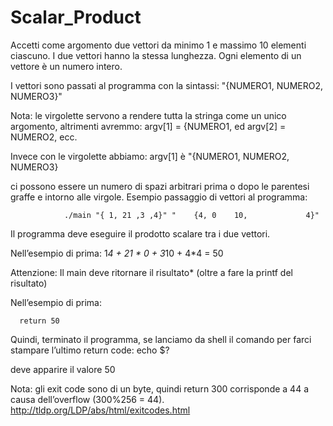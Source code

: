 Scalar_Product
==============

Accetti come argomento due vettori da minimo 1 e massimo 10 elementi ciascuno. 
I due vettori hanno la stessa lunghezza.
Ogni elemento di un vettore è un numero intero.

I vettori sono passati al programma con la sintassi:
                "{NUMERO1, NUMERO2, NUMERO3}"

Nota: le virgolette servono a rendere tutta la stringa come un unico argomento, altrimenti avremmo:
                argv[1] = {NUMERO1,  ed argv[2] = NUMERO2, ecc.

Invece con le virgolette abbiamo:
                argv[1] è "{NUMERO1, NUMERO2, NUMERO3}

ci possono essere un numero di spazi arbitrari prima o dopo le parentesi graffe e intorno alle virgole.
Esempio passaggio di vettori al programma:

                ./main "{ 1, 21 ,3 ,4}" "    {4, 0    10,             4}"


Il programma deve eseguire il prodotto scalare tra i due vettori.

Nell’esempio di prima:
                1*4 + 21 * 0 + 3*10 + 4*4 = 50

Attenzione: Il main deve ritornare il risultato* (oltre a fare la printf del risultato)

Nell’esempio di prima:

      return 50

Quindi, terminato il programma, se lanciamo da shell il comando per farci stampare l’ultimo return code:
echo $?

deve apparire il valore 50

Nota: gli exit code sono di un byte, quindi return 300 corrisponde a 44 a causa dell’overflow (300%256 = 44).
http://tldp.org/LDP/abs/html/exitcodes.html
